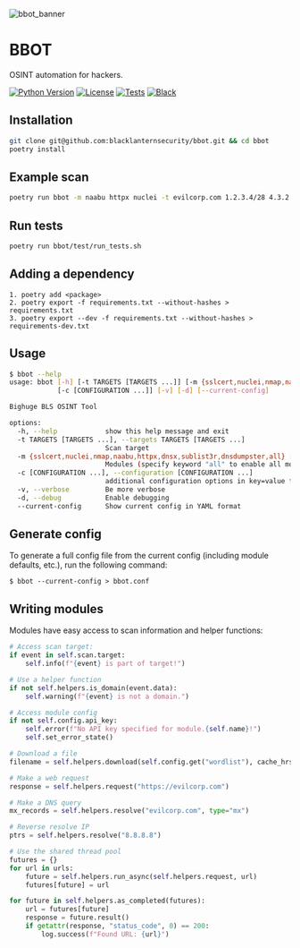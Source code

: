 ![bbot_banner](https://user-images.githubusercontent.com/20261699/158000235-6c1ace81-a267-4f8e-90a1-f4c16884ebac.png)

# BBOT
OSINT automation for hackers.

[![Python Version](https://img.shields.io/badge/python-3.7+-blue)](https://www.python.org) [![License](https://img.shields.io/badge/license-GPLv3-blue.svg)](https://github.com/blacklanternsecurity/bbot/blob/dev/LICENSE) [![Tests](https://github.com/blacklanternsecurity/bbot/workflows/tests/badge.svg)](https://github.com/blacklanternsecurity/bbot/actions?query=workflow%3A"tests") [![Black](https://img.shields.io/badge/code%20style-black-000000.svg)](https://github.com/psf/black)

## Installation
~~~bash
git clone git@github.com:blacklanternsecurity/bbot.git && cd bbot
poetry install
~~~

## Example scan
~~~bash
poetry run bbot -m naabu httpx nuclei -t evilcorp.com 1.2.3.4/28 4.3.2.1
~~~

## Run tests
~~~bash
poetry run bbot/test/run_tests.sh
~~~

## Adding a dependency
~~~
1. poetry add <package>
2. poetry export -f requirements.txt --without-hashes > requirements.txt
3. poetry export --dev -f requirements.txt --without-hashes > requirements-dev.txt
~~~

## Usage
~~~bash
$ bbot --help
usage: bbot [-h] [-t TARGETS [TARGETS ...]] [-m {sslcert,nuclei,nmap,naabu,httpx,dnsx,sublist3r,dnsdumpster,all} [{sslcert,nuclei,nmap,naabu,httpx,dnsx,sublist3r,dnsdumpster,all} ...]]
            [-c [CONFIGURATION ...]] [-v] [-d] [--current-config]

Bighuge BLS OSINT Tool

options:
  -h, --help            show this help message and exit
  -t TARGETS [TARGETS ...], --targets TARGETS [TARGETS ...]
                        Scan target
  -m {sslcert,nuclei,nmap,naabu,httpx,dnsx,sublist3r,dnsdumpster,all} [{sslcert,nuclei,nmap,naabu,httpx,dnsx,sublist3r,dnsdumpster,all} ...], --modules {sslcert,nuclei,nmap,naabu,httpx,dnsx,sublist3r,dnsdumpster,all} [{sslcert,nuclei,nmap,naabu,httpx,dnsx,sublist3r,dnsdumpster,all} ...]
                        Modules (specify keyword "all" to enable all modules)
  -c [CONFIGURATION ...], --configuration [CONFIGURATION ...]
                        additional configuration options in key=value format
  -v, --verbose         Be more verbose
  -d, --debug           Enable debugging
  --current-config      Show current config in YAML format
~~~

## Generate config
To generate a full config file from the current config (including module defaults, etc.), run the following command:
~~~
$ bbot --current-config > bbot.conf
~~~

## Writing modules
Modules have easy access to scan information and helper functions:
~~~python
# Access scan target:
if event in self.scan.target:
    self.info(f"{event} is part of target!")

# Use a helper function
if not self.helpers.is_domain(event.data):
    self.warning(f"{event} is not a domain.")

# Access module config
if not self.config.api_key:
    self.error(f"No API key specified for module.{self.name}!")
    self.set_error_state()

# Download a file
filename = self.helpers.download(self.config.get("wordlist"), cache_hrs=720)

# Make a web request
response = self.helpers.request("https://evilcorp.com")

# Make a DNS query
mx_records = self.helpers.resolve("evilcorp.com", type="mx")

# Reverse resolve IP
ptrs = self.helpers.resolve("8.8.8.8")

# Use the shared thread pool
futures = {}
for url in urls:
    future = self.helpers.run_async(self.helpers.request, url)
    futures[future] = url

for future in self.helpers.as_completed(futures):
    url = futures[future]
    response = future.result()
    if getattr(response, "status_code", 0) == 200:
        log.success(f"Found URL: {url}")
~~~